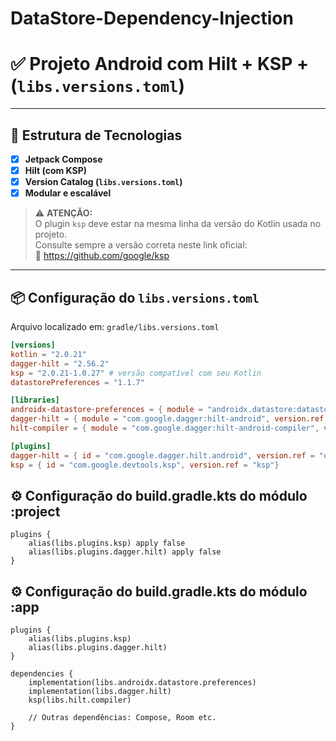 # DataStore-Dependency-Injection

# ✅ Projeto Android com Hilt + KSP + (`libs.versions.toml`)

---

## 🧱 Estrutura de Tecnologias

- [x] **Jetpack Compose**
- [x] **Hilt (com KSP)**
- [x] **Version Catalog (`libs.versions.toml`)**
- [x] **Modular e escalável**

> ⚠️ **ATENÇÃO:**  
> O plugin `ksp` deve estar na mesma linha da versão do Kotlin usada no projeto.  
> Consulte sempre a versão correta neste link oficial:  
> 🔗 https://github.com/google/ksp

---

## 📦 Configuração do `libs.versions.toml`

Arquivo localizado em: `gradle/libs.versions.toml`

```toml
[versions]
kotlin = "2.0.21"
dagger-hilt = "2.56.2"
ksp = "2.0.21-1.0.27" # versão compatível com seu Kotlin
datastorePreferences = "1.1.7"

[libraries]
androidx-datastore-preferences = { module = "androidx.datastore:datastore-preferences", version.ref = "datastorePreferences" }
dagger-hilt = { module = "com.google.dagger:hilt-android", version.ref = "dagger-hilt"}
hilt-compiler = { module = "com.google.dagger:hilt-android-compiler", version.ref = "dagger-hilt" }

[plugins]
dagger-hilt = { id = "com.google.dagger.hilt.android", version.ref = "dagger-hilt"}
ksp = { id = "com.google.devtools.ksp", version.ref = "ksp"}
```

## ⚙️ Configuração do build.gradle.kts do módulo :project

```
plugins {
    alias(libs.plugins.ksp) apply false
    alias(libs.plugins.dagger.hilt) apply false
}
```

## ⚙️ Configuração do build.gradle.kts do módulo :app

```
plugins {
    alias(libs.plugins.ksp)
    alias(libs.plugins.dagger.hilt)
}

dependencies {
    implementation(libs.androidx.datastore.preferences)
    implementation(libs.dagger.hilt)
    ksp(libs.hilt.compiler)

    // Outras dependências: Compose, Room etc.
}

```

